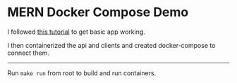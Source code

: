 # MERN Docker Compose Demo

I followed [this tutorial](https://medium.com/swlh/how-to-create-your-first-mern-mongodb-express-js-react-js-and-node-js-stack-7e8b20463e66) to get basic app working.

I then containerized the api and clients and created docker-compose to connect them.

---

Run `make run` from root to build and run containers.